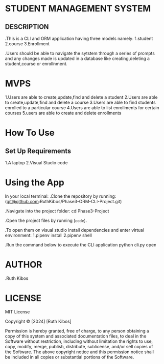 # STUDENT MANAGEMENT SYSTEM
## DESCRIPTION 
.This is a  CLI and ORM application having three models namely:
1.student
2.course 
3.Enrollment

.Users should be able to navigate the sytstem through a series of prompts and any changes made is updated in a database like creating,deleting a student,course or enrollnment.

# MVPS
1.Users are able to create,update,find and delete a student
2.Users are able to create,update,find and delete a course
3.Users are able to find students enrolled to a particular course
4.Users are able to list enrollments for certain courses
5.users are able to create and delete enrollments

# How To Use
## Set Up Requirements
1.A laptop
2.Visual Studio code

# Using the App
In your local terminal:
.Clone the repository by running:
(git@github.com:RuthKibos/Phase3-ORM-CLI-Project.git)

.Navigate into the project folder:
cd Phase3-Project

.Open the project files by running
(`code`).

.To open them on visual studio
Install dependencies and enter virtual environment:
 1.pipenv install 
 2.pipenv shell

.Run the command below to execute the CLI application
python cli.py open

# AUTHOR
.Ruth Kibos

# LICENSE

MIT License

Copyright &copy; [2024] [Ruth Kibos]

Permission is hereby granted, free of charge, to any person obtaining a copy of this system and associated documentation files, to deal in the Software without restriction, including without limitation the rights to use, copy, modify, merge, publish, distribute, sublicense, and/or sell copies of the Software.
The above copyright notice and this permission notice shall be included in all copies or substantial portions of the Software.

